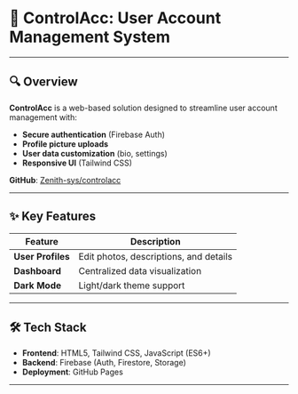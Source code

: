# 🚀 ControlAcc: User Account Management System  




---

## 🔍 Overview  
**ControlAcc** is a web-based solution designed to streamline user account management with:  
- **Secure authentication** (Firebase Auth)  
- **Profile picture uploads**  
- **User data customization** (bio, settings)  
- **Responsive UI** (Tailwind CSS)  

**GitHub**: [Zenith-sys/controlacc](https://github.com/Zenith-sys/controlacc)  

---

## ✨ Key Features  
| Feature               | Description                                  |  
|-----------------------|---------------------------------------------|  
| **User Profiles**     | Edit photos, descriptions, and details      |  
| **Dashboard**         | Centralized data visualization               |  
| **Dark Mode**         | Light/dark theme support                     |  

---

## 🛠️ Tech Stack  
- **Frontend**: HTML5, Tailwind CSS, JavaScript (ES6+)  
- **Backend**: Firebase (Auth, Firestore, Storage)  
- **Deployment**: GitHub Pages  

---


